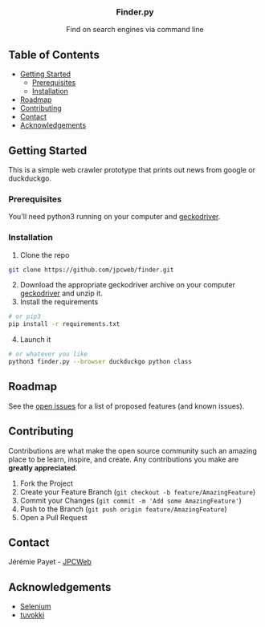 <p align="center">
  <h3 align="center">Finder.py</h3>

  <p align="center">
    Find on search engines via command line 
  </p>
</p>



<!-- TABLE OF CONTENTS -->
## Table of Contents

* [Getting Started](#getting-started)
  * [Prerequisites](#prerequisites)
  * [Installation](#installation)
* [Roadmap](#roadmap)
* [Contributing](#contributing)
* [Contact](#contact)
* [Acknowledgements](#acknowledgements)



## Getting Started
This is a simple web crawler prototype that prints out news from google or duckduckgo.

### Prerequisites
You'll need python3 running on your computer and [geckodriver](https://github.com/mozilla/geckodriver/releases). 

### Installation

1. Clone the repo
```sh
git clone https://github.com/jpcweb/finder.git
```
2. Download the appropriate geckodriver archive on your computer [geckodriver](https://github.com/mozilla/geckodriver/releases) and unzip it.<br/>
3. Install the requirements
```sh
# or pip3
pip install -r requirements.txt
```
4. Launch it
```sh
# or whatever you like
python3 finder.py --browser duckduckgo python class
```


<!-- USAGE EXAMPLES -->

<!-- ROADMAP -->
## Roadmap

See the [open issues](https://github.com/jpcweb/finder/issues) for a list of proposed features (and known issues).



<!-- CONTRIBUTING -->
## Contributing

Contributions are what make the open source community such an amazing place to be learn, inspire, and create. Any contributions you make are **greatly appreciated**.

1. Fork the Project
2. Create your Feature Branch (`git checkout -b feature/AmazingFeature`)
3. Commit your Changes (`git commit -m 'Add some AmazingFeature'`)
4. Push to the Branch (`git push origin feature/AmazingFeature`)
5. Open a Pull Request



<!-- LICENSE -->


<!-- CONTACT -->
## Contact

Jérémie Payet - [JPCWeb](https://github.com/jpcweb) 


<!-- ACKNOWLEDGEMENTS -->
## Acknowledgements
* [Selenium](https://www.selenium.dev/)
* [tuvokki](https://gist.github.com/tuvokki/14deb97bef6df9bc6553) 
